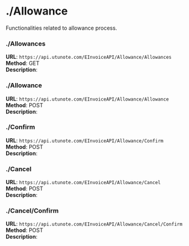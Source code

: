 # ./Allowance

Functionalities related to allowance process.

### ./Allowances
**URL**: `https://api.utunote.com/EInvoiceAPI/Allowance/Allowances`  
**Method**: GET  
**Description**: 

### ./Allowance
**URL**: `https://api.utunote.com/EInvoiceAPI/Allowance/Allowance`  
**Method**: POST  
**Description**: 

### ./Confirm
**URL**: `https://api.utunote.com/EInvoiceAPI/Allowance/Confirm`  
**Method**: POST  
**Description**: 

### ./Cancel
**URL**: `https://api.utunote.com/EInvoiceAPI/Allowance/Cancel`  
**Method**: POST  
**Description**: 

### ./Cancel/Confirm
**URL**: `https://api.utunote.com/EInvoiceAPI/Allowance/Cancel/Confirm`  
**Method**: POST  
**Description**: 

